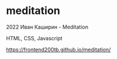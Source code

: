 # meditation

2022 Иван Каширин - Meditation

HTML, CSS, Javascript

https://frontend200tb.github.io/meditation/

